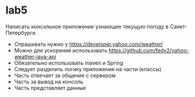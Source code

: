 # lab5

Написать консольное приложение узнающее текущую погоду в Санкт-Петербурге. 
- Спрашивать нужно у https://developer.yahoo.com/weather/
- Можно для ускорения использовать https://github.com/fedy2/yahoo-weather-java-api
- Обязательно использовать maven и Spring
- Следует разделить логику приложения на части (классы)
- Часть отвечает за общение с сервером
- Часть за вывод на консоль
- Часть представляет данные
